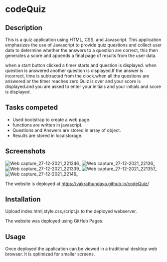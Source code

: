 # codeQuiz
Description
-----------

This is a quiz application using HTML, CSS, and Javascript. This application emphasizes the use of Javascript to provide quiz questions and collect user data to determine whether the answers to a question are correct, this then generates a score and appends a final page of results from the user data.

when a start button clicked a timer starts and question is displayed.
when question is answered another question is displayed.If the answer is incorrect, time is subtracted from the clock.when all the questions are answered or the timer reaches zero Quiz is over and your score is displayed.and you are asked to enter your initials and your initials and score is displayed.


Tasks competed
--------------

* Used bootstrap to create a web page.
* functions are written in javascript.
* Questions and Answers are stored in array of object.
* Results are stored in localstorage.

Screenshots
-----------
![Web capture_27-12-2021_221246_](https://user-images.githubusercontent.com/94205464/147524083-f034e77e-b3f9-4786-8f39-40681eb3c2e7.jpeg)
![Web capture_27-12-2021_22136_](https://user-images.githubusercontent.com/94205464/147524082-9fd3bac9-a454-4de3-b2bf-d428dcf07b9d.jpeg)
![Web capture_27-12-2021_221339_](https://user-images.githubusercontent.com/94205464/147524080-ff61f865-6fb3-47e2-9b93-82a0278b8495.jpeg)
![Web capture_27-12-2021_221357_](https://user-images.githubusercontent.com/94205464/147524079-fe0b37c5-2e5f-47a4-be80-1bf32b346b6a.jpeg)
![Web capture_27-12-2021_22149_](https://user-images.githubusercontent.com/94205464/147524078-db1fedef-3a8c-440e-9fc9-aa71a68e346f.jpeg)





The website is deployed at https://vakrathundaya.github.io/codeQuiz/

Installation
-------------
Upload index.html,style.css,script.js to the deployed webserver. 

The website was deployed using GitHub Pages.

Usage 
------
Once deployed the application can be viewed in a traditional desktop web browser. It is optimized for smaller screens.